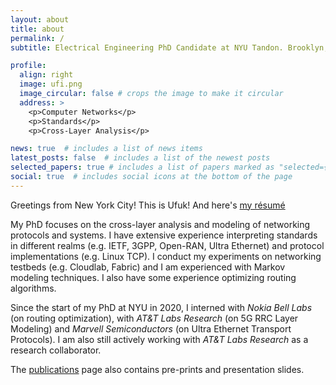 ```yaml
---
layout: about
title: about
permalink: /
subtitle: Electrical Engineering PhD Candidate at NYU Tandon. Brooklyn, NY.

profile:
  align: right
  image: ufi.png
  image_circular: false # crops the image to make it circular
  address: >
    <p>Computer Networks</p>
    <p>Standards</p>
    <p>Cross-Layer Analysis</p>

news: true  # includes a list of news items
latest_posts: false  # includes a list of the newest posts
selected_papers: true # includes a list of papers marked as "selected={true}"
social: true  # includes social icons at the bottom of the page
---
```


Greetings from New York City! This is Ufuk! And here's [my résumé](assets/pdf/Ufuk_Usubutun_Resume.pdf)

My PhD focuses on the cross-layer analysis and modeling of networking protocols and systems. I have extensive experience interpreting standards in different realms (e.g. IETF, 3GPP, Open-RAN, Ultra Ethernet) and protocol implementations (e.g. Linux TCP). I conduct my experiments on networking testbeds (e.g. Cloudlab, Fabric) and I am experienced with Markov modeling techniques. I also have some experience optimizing routing algorithms.

Since the start of my PhD at NYU in 2020, I interned with *Nokia Bell Labs* (on routing optimization), with *AT&T Labs Research* (on 5G RRC Layer Modeling) and *Marvell Semiconductors* (on Ultra Ethernet Transport Protocols). I am also still actively working with *AT&T Labs Research* as a research collaborator.

The [publications](https://ufukusubutun.github.io/publications/) page also contains pre-prints and presentation slides.


<!---
your comment goes here
and here
Write your biography here. Tell the world about yourself. Link to your favorite [subreddit](http://reddit.com). You can put a picture in, too. The code is already in, just name your picture `prof_pic.jpg` and put it in the `img/` folder.

Put your address / P.O. box / other info right below your picture. You can also disable any of these elements by editing `profile` property of the YAML header of your `_pages/about.md`. Edit `_bibliography/papers.bib` and Jekyll will render your [publications page](/al-folio/publications/) automatically.

Link to your social media connections, too. This theme is set up to use [Font Awesome icons](http://fortawesome.github.io/Font-Awesome/) and [Academicons](https://jpswalsh.github.io/academicons/), like the ones below. Add your Facebook, Twitter, LinkedIn, Google Scholar, or just disable all of them.
-->
